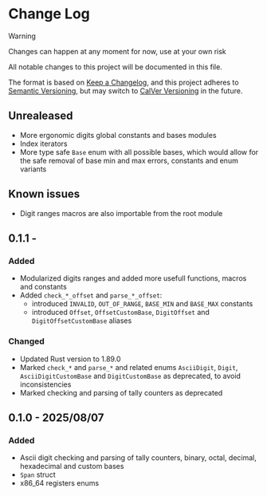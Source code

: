 # Change Log

> [!WARNING]
> Changes can happen at any moment for now, use at your own risk

All notable changes to this project will be documented in this file.

The format is based on [Keep a Changelog](https://keepachangelog.com/en/1.1.0/),
and this project adheres to [Semantic Versioning](https://semver.org/spec/v2.0.0.html),
but may switch to [CalVer Versioning](https://calver.org/) in the future.

## Unrealeased

- More ergonomic digits global constants and bases modules
- Index iterators
- More type safe `Base` enum with all possible bases, which would allow for the safe removal of
    base min and max errors, constants and enum variants

## Known issues

- Digit ranges macros are also importable from the root module

## 0.1.1 -

### Added

- Modularized digits ranges and added more usefull functions, macros and constants
- Added `check_*_offset` and `parse_*_offset`:
    - introduced `INVALID`, `OUT_OF_RANGE`, `BASE_MIN` and `BASE_MAX` constants
    - introduced `Offset`, `OffsetCustomBase`, `DigitOffset` and `DigitOffsetCustomBase` aliases

### Changed

- Updated Rust version to 1.89.0
- Marked `check_*` and `parse_*` and related enums `AsciiDigit`, `Digit`, `AsciiDigitCustomBase` and
    `DigitCustomBase` as deprecated, to avoid inconsistencies
- Marked checking and parsing of tally counters as deprecated

## 0.1.0 - 2025/08/07

### Added

- Ascii digit checking and parsing of tally counters, binary, octal, decimal, hexadecimal and
    custom bases
- `Span` struct
- x86_64 registers enums

